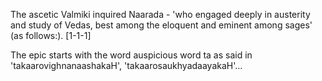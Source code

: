 The ascetic Valmiki inquired Naarada - 'who engaged deeply in austerity and study of Vedas, best among the eloquent and eminent among sages' (as follows:). [1-1-1]

The epic starts with the word auspicious word ta as said in 'takaarovighnanaashakaH', 'takaarosaukhyadaayakaH'...
